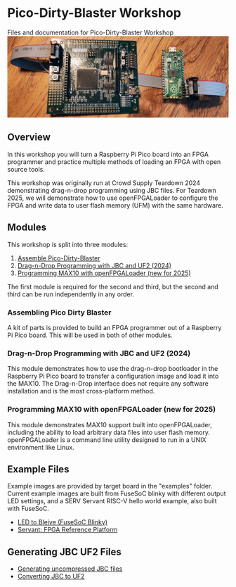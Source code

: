 # Pico-Dirty-Blaster Workshop
Files and documentation for Pico-Dirty-Blaster Workshop
![MAX10 10M08 Evaluation Kit connected to Pico-Dirty-Blaster](./img/pico-dirty-blaster-connected.jpg)

## Overview

In this workshop you will turn a Raspberry Pi Pico board into an FPGA programmer and practice multiple methods of loading an FPGA with open source tools.

This workshop was originally run at Crowd Supply Teardown 2024 demonstrating drag-n-drop programming using JBC files.  For Teardown 2025, we will demonstrate how to use openFPGALoader to configure the FPGA and write data to user flash memory (UFM) with the same hardware.

## Modules

This workshop is split into three modules:

1. [Assemble Pico-Dirty-Blaster](modules/1-assembly.md)
2. [Drag-n-Drop Programming with JBC and UF2 (2024)](modules/2-drag-n-drop-jbc.md)
3. [Programming MAX10 with openFPGALoader (new for 2025)](modules/3-openFPGALoader-UFM.md)

The first module is required for the second and third, but the second and third can be run independently in any order.

### Assembling Pico Dirty Blaster

A kit of parts is provided to build an FPGA programmer out of a Raspberry Pi Pico board.  This will be used in both of other modules.

### Drag-n-Drop Programming with JBC and UF2 (2024)

This module demonstrates how to use the drag-n-drop bootloader in the Raspberry Pi Pico board to transfer a configuration image and load it into the MAX10.  The Drag-n-Drop interface does not require any software installation and is the most cross-platform method.

### Programming MAX10 with openFPGALoader (new for 2025)

This module demonstrates MAX10 support built into openFPGALoader, including the ability to load arbitrary data files into user flash memory.  openFPGALoader is a command line utility designed to run in a UNIX environment like Linux.

## Example Files
Example images are provided by target board in the "examples" folder.  Current example images are built from FuseSoC blinky with different output LED settings, and a SERV Servant RISC-V hello world example, also built with FuseSoC.
 * [LED to Bleive (FuseSoC Blinky)](https://github.com/fusesoc/blinky)
 * [Servant: FPGA Reference Platform](https://serv.readthedocs.io/en/latest/servant.html)

## Generating JBC UF2 Files
 * [Generating uncompressed JBC files](https://github.com/gsteiert/pico-dirty-blaster-workshop/blob/main/generate-jbc.md)
 * [Converting JBC to UF2](https://github.com/steieio/jbcuf2)


